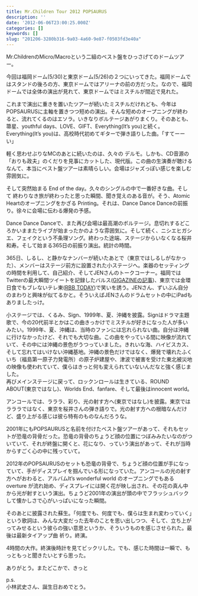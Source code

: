 ```yaml
---
title: Mr.Children Tour 2012 POPSAURUS
description: ''
date: '2012-06-06T23:00:25.000Z'
categories: []
keywords: []
slug: "201206-3280b316-9a03-4a60-9e87-f0503fd3e40a"
---
```

Mr.ChildrenのMicro/Macroという二組のベスト盤をひっさげてのドームツアー。

今回は福岡ドーム(5/30)と東京ドーム(5/26)の２つにいってきた。福岡ドームではスタンドの後ろの方、東京ドームではアリーナの前の方だった。なので、福岡ドームでは全体の演出が見れて、東京ドームではミスチルが間近で見れた。

これまで演出に重きを置いたツアーが続いたミスチルだけれども、今年はPOPSAURUSに主軸を置きつつ短めの演出。そんな短めのオープニングが終わると、流れてくるのはエソラ。いきなりボルテージあがりまくり。そのあとも、箒星、youthful days、LOVE、GIFT、Everything(It’s you)と続く。Everything(It’s you)は、高校時代初めてギターで弾き語りした曲。「すてーーい」

軽く思わせぶりなMCのあとに続いたのは、久々の デルモ。しかも、CD音源の「おりも政夫」のくだりを見事にカットした、現代版。この曲の生演奏が聴けるなんて、本当にベスト盤ツアーは素晴らしい。会場はジャズっぽい感じを楽しむ雰囲気に。

そして突然始まる End of the day。久々のシングルの中で一番好きな曲。そして 終わりなき旅が終わったと思った瞬間、聞き覚えのある音が。そう、Atomic Heartのオープニングをかざる Printing。それは、Dance Dance Danceの前振り。徐々に会場に伝わる爆発の予感。

Dance Dance Danceで、また再び会場は最高潮のボルテージ。息切れするどころかいままたライブが始まったかのような雰囲気に。そして続く、ニシエヒガシエ、フェイクという不条理ソング。終わった途端、ステージからいなくなる桜井和寿。そして始まる365日の前振り演出。統計の時間。

365日、しるし、と静かなナンバーが続いたあとで（東京ではしるしがなかった）、メンバーはステージ前方に設置された小ステージへ。楽器のセッティングの時間を利用して、自己紹介、そしてJENさんのトークコーナー。福岡ではTwitterの最大瞬間ツイートを記録したバルス([GIGAZINEの記事](http://gigazine.net/news/20120101-akeome-twitter/))、東京では金環日食でもブレないテレ東([RBB TODAY](http://www.rbbtoday.com/article/img/2012/05/21/89501/197259.html))で笑いを誘う。JENさん、ずいぶん自分のまわりと興味が似てるかと。そういえばJENさんのドラムセットの中にiPadもありましたっけ。

小ステージでは、くるみ、Sign、1999年、夏、沖縄を披露。Signはドラマ主題歌で、今の20代前半とかはこの曲きっかけでミスチルが好きになった人が多いみたい。1999年、夏、沖縄は、当時のファンには忘れられない曲。自分は沖縄に行けなかったけど、それでも大切な曲。この曲をやっている間に映像が流れていて、その中には沖縄の景色がうつっていました。きれいな海、ハイビスカス、そして忘れてはいけない沖縄基地。沖縄の景色だけではなく、爆発で壊れたふくいち（福島第一原子力発電所）の原子炉建屋や、津波で被害を受けた東北被災地の映像も使われていて、僕らはきっと何も変えられていないんだなと強く感じました。  
再びメインステージに戻って、ロックンロールは生きている、ROUND ABOUT(東京ではなし)、Worlds End、fanfare、そして最後はinnocent world。

アンコールでは、ラララ、彩り、光の射す方へ(東京ではなし)を披露。東京ではラララではなく、東京を桜井さんの弾き語りで。光の射す方への根暗なんだけど、盛り上がる感じは彼ら特有のものなんだろうな。

2001年にもPOPSAURUSと名前を付けたベスト盤ツアーがあって、それもセットが恐竜の背骨だった。恐竜の背骨のちょうど顔の位置につぼみみたいなのがついていて、それが終盤に開くと、花になり、っていう演出があって、それが当時からすごく心の中に残っていて。  
  
2012年のPOPSAURUSのセットも恐竜の背骨で、ちょうど顔の位置が手になっていて、手がディスプレイを掴んでいる形になっていた。アンコールの光の射す方へがおわると、アルバムIt’s wonderful world のオープニングでもある overture が流れ始め、ディスプレイには開く花が映し出され、その花の真ん中から光が射すという演出。ちょうど2001年の演出が頭の中でフラッシュバックして懐かしさで心がいっぱいになった瞬間。

そのあとに披露された蘇生。「何度でも、何度でも、僕らは生まれ変わっていく」という歌詞は、みんな大変だった去年のことを思い出しつつ、そして、立ち上がってみせるという彼らの強い意思というか、そういうものを感じさせられた。最後は最新タイアップ曲 祈り。終演。

4時間の大作。終演後時計を見てビックリした。でも、感じた時間は一瞬で、もっともっと聞きたいとすら思った。

ありがとう。またどこかで、きっと

p.s.  
小林武史さん、誕生日おめでとう。